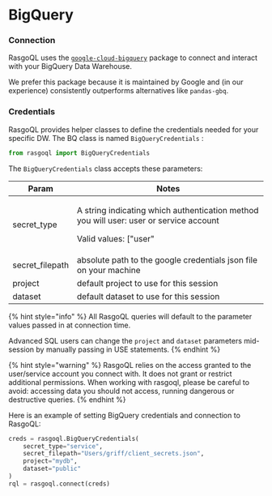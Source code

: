 # BigQuery



### Connection

RasgoQL uses the [`google-cloud-bigquery`](https://pypi.org/project/google-cloud-bigquery/) package to connect and interact with your BigQuery Data Warehouse.

We prefer this package because it is maintained by Google and (in our experience) consistently outperforms alternatives like `pandas-gbq`.

### Credentials

RasgoQL provides helper classes to define the credentials needed for your specific DW. The BQ class is named `BigQueryCredentials` :

```python
from rasgoql import BigQueryCredentials
```

The `BigQueryCredentials` class accepts these parameters:

| Param            | Notes                                                                                                                                  |
| ---------------- | -------------------------------------------------------------------------------------------------------------------------------------- |
| secret\_type     | <p>A string indicating which authentication method you will user: user or service account</p><p>Valid values: ["user" | "service"]</p> |
| secret\_filepath | absolute path to the google credentials json file on your machine                                                                      |
| project          | default project to use for this session                                                                                                |
| dataset          | default dataset to use for this session                                                                                                |



{% hint style="info" %}
All RasgoQL queries will default to the parameter values passed in at connection time.

Advanced SQL users can change the `project` and `dataset` parameters mid-session by manually passing in USE statements.&#x20;
{% endhint %}

{% hint style="warning" %}
RasgoQL relies on the access granted to the user/service account you connect with. It does not grant or restrict additional permissions. When working with rasgoql, please be careful to avoid: accessing data you should not access, running dangerous or destructive queries.
{% endhint %}

Here is an example of setting BigQuery credentials and connection to RasgoQL:

```python
creds = rasgoql.BigQueryCredentials(
    secret_type="service",
    secret_filepath="Users/griff/client_secrets.json",
    project="mydb",
    dataset="public"
)
rql = rasgoql.connect(creds)
```
